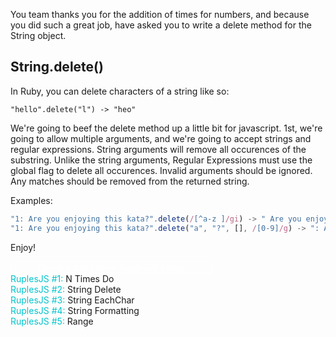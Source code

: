 You team thanks you for the addition of times for numbers, and because you did such a great job, have asked you to write a delete method for the String object.

## String.delete()

In Ruby, you can delete characters of a string like so:
````
"hello".delete("l") -> "heo"
````

We're going to beef the delete method up a little bit for javascript. 1st, we're going to allow multiple arguments, and we're going to accept strings and regular expressions. String arguments will remove all occurences of the substring. Unlike the string arguments, Regular Expressions must use the global flag to delete all occurences. Invalid arguments should be ignored. Any matches should be removed from the returned string.

Examples:

````javascript
"1: Are you enjoying this kata?".delete(/[^a-z ]/gi) -> " Are you enjoying this kata"
"1: Are you enjoying this kata?".delete("a", "?", [], /[0-9]/g) -> ": Are you enjoying this kt"
````

Enjoy!

<div style="width: 320px; text-align: center; color: white; border: white 1px solid;">
Check out my other RuplesJS katas:
</div>
<div>
<a style='text-decoration:none' href='http://www.codewars.com/kata/ruplesjs-number-1-n-times-do'><span style='color:#00C5CD'>RuplesJS #1:</span> N Times Do</a><br />
<a style='text-decoration:none' href='http://www.codewars.com/kata/ruplesjs-number-2-string-delete'><span style='color:#00C5CD'>RuplesJS #2:</span> String Delete</a><br />
<a style='text-decoration:none' href='http://www.codewars.com/kata/ruplesjs-number-3-string-eachchar'><span style='color:#00C5CD'>RuplesJS #3:</span> String EachChar</a><br />
<a style='text-decoration:none' href='http://www.codewars.com/kata/ruplesjs-number-4-string-formatting'><span style='color:#00C5CD'>RuplesJS #4:</span> String Formatting</a><br />
<a style='text-decoration:none' href='http://www.codewars.com/kata/ruplesjs-number-5-range'><span style='color:#00C5CD'>RuplesJS #5:</span> Range</a><br />
</div>